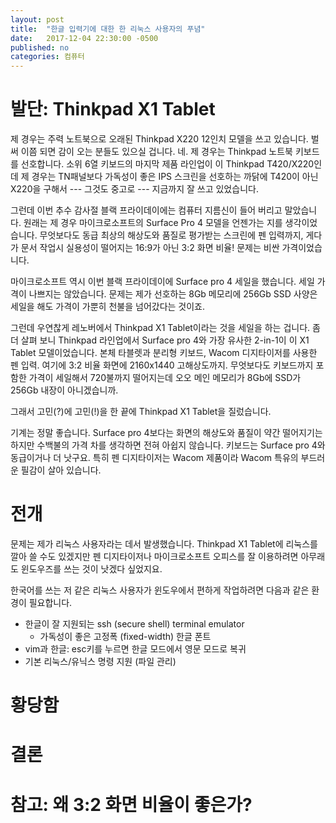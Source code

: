 ```yaml
---
layout: post
title:  "한글 입력기에 대한 한 리눅스 사용자의 푸념"
date:   2017-12-04 22:30:00 -0500
published: no
categories: 컴퓨터
---
```


# 발단: Thinkpad X1 Tablet

제 경우는 주력 노트북으로 오래된 Thinkpad X220 12인치 모델을 쓰고 있습니다.
벌써 이쯤 되면 감이 오는 분들도 있으실 겁니다. 네. 제 경우는 Thinkpad 노트북
키보드를 선호합니다. 소위 6열 키보드의 마지막 제품 라인업이 이 Thinkpad
T420/X220인데 제 경우는 TN패널보다 가독성이 좋은 IPS 스크린을 선호하는 까닭에 
T420이 아닌 X220을 구해서 --- 그것도 중고로 --- 지금까지 잘 쓰고 있었습니다.

그런데 이번 추수 감사절 블랙 프라이데이에는 컴퓨터 지름신이 들어 버리고
말았습니다. 원래는 제 경우 마이크로소프트의 Surface Pro 4 모델을 언젠가는 지를
생각이었습니다. 무엇보다도 동급 최상의 해상도와 품질로 평가받는 스크린에 펜
입력까지, 게다가 문서 작업시 실용성이 떨어지는 16:9가 아닌 3:2 화면 비율!
문제는 비싼 가격이었습니다.

마이크로소프트 역시 이번 블랙 프라이데이에 Surface pro 4 세일을 했습니다.
세일 가격이 나쁘지는 않았습니다. 문제는 제가 선호하는 8Gb 메모리에 256Gb SSD 사양은
세일을 해도 가격이 가뿐히 천불을 넘어갔다는 것이죠.

그런데 우연찮게 레노버에서 Thinkpad X1 Tablet이라는 것을 세일을 하는 겁니다.
좀 더 살펴 보니 Thinkpad 라인업에서 Surface pro 4와 가장 유사한 2-in-1이 이 X1
Tablet 모델이었습니다. 본체 타블렛과 분리형 키보드, Wacom 디지타이저를 사용한
펜 입력. 여기에 3:2 비율 화면에 2160x1440 고해상도까지. 무엇보다도 키보드까지
포함한 가격이 세일해서 720불까지 떨어지는데 오오 메인 메모리가 8Gb에 SSD가
256Gb 내장이 아니겠습니까.

그래서 고민(?)에 고민(!)을 한 끝에 Thinkpad X1 Tablet을 질렀습니다. 

기계는 정말 좋습니다. Surface pro 4보다는 화면의 해상도와 품질이 약간
떨어지기는 하지만 수백불의 가격 차를 생각하면 전혀 아쉽지 않습니다. 키보드는
Surface pro 4와 동급이거나 더 낫구요. 특히 펜 디지타이저는 Wacom 제품이라
Wacom 특유의 부드러운 필감이 살아 있습니다. 

# 전개

문제는 제가 리눅스 사용자라는 데서 발생했습니다. Thinkpad X1 Tablet에 리눅스를
깔아 쓸 수도 있겠지만 펜 디지타이저나 마이크로소프트 오피스를 잘 이용하려면
아무래도 윈도우즈를 쓰는 것이 낫겠다 싶었지요. 

한국어를 쓰는 저 같은 리눅스 사용자가 윈도우에서 편하게 작업하려면 다음과 같은 환경이 필요합니다.
  * 한글이 잘 지원되는 ssh (secure shell) terminal emulator
    - 가독성이 좋은 고정폭 (fixed-width) 한글 폰트
  * vim과 한글: esc키를 누르면 한글 모드에서 영문 모드로 복귀
  * 기본 리눅스/유닉스 명령 지원 (파일 관리)

# 황당함

# 결론

# 참고: 왜 3:2 화면 비율이 좋은가?


